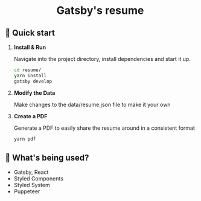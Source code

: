 <h1 align="center">
  Gatsby's resume
</h1>

## 🚀 Quick start

1. **Install & Run**

    Navigate into the project directory, install dependencies and start it up.

    ```sh
    cd resume/
    yarn install
    gatsby develop
    ```

2. **Modify the Data**

    Make changes to the data/resume.json file to make it your own

3. **Create a PDF**

    Generate a PDF to easily share the resume around in a consistent format

    ```sh
    yarn pdf
    ```

## 🧐 What's being used?

* Gatsby, React
* Styled Components
* Styled System
* Puppeteer